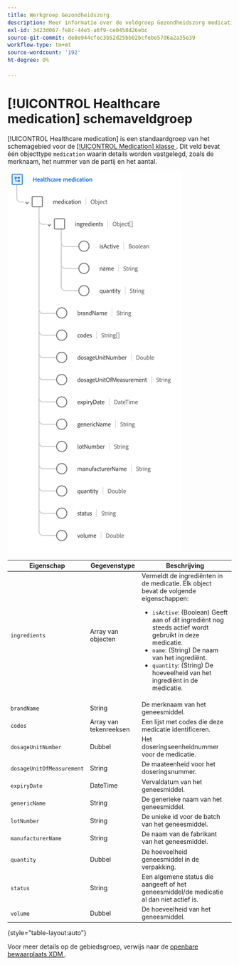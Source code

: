 ```yaml
---
title: Werkgroep Gezondheidszorg
description: Meer informatie over de veldgroep Gezondheidszorg medicatieschema.
exl-id: 3423d067-fe8c-44e5-a6f9-ce0458d26ebc
source-git-commit: de8e944cfec3b52d25bb02bcfebe57d6a2a35e39
workflow-type: tm+mt
source-wordcount: '192'
ht-degree: 0%

---
```


# [!UICONTROL Healthcare medication] schemaveldgroep

[!UICONTROL Healthcare medication] is een standaardgroep van het schemagebied voor de [[!UICONTROL Medication] klasse &#x200B;](../../classes/medication.md). Dit veld bevat één objecttype `medication` waarin details worden vastgelegd, zoals de merknaam, het nummer van de partij en het aantal.

![](../../images/field-groups/healthcare-medication.png)

| Eigenschap | Gegevenstype | Beschrijving |
| --- | --- | --- |
| `ingredients` | Array van objecten | Vermeldt de ingrediënten in de medicatie. Elk object bevat de volgende eigenschappen: <ul><li>`isActive`: (Boolean) Geeft aan of dit ingrediënt nog steeds actief wordt gebruikt in deze medicatie.</li><li>`name`: (String) De naam van het ingrediënt.</li><li>`quantity`: (String) De hoeveelheid van het ingrediënt in de medicatie.</li></ul> |
| `brandName` | String | De merknaam van het geneesmiddel. |
| `codes` | Array van tekenreeksen | Een lijst met codes die deze medicatie identificeren. |
| `dosageUnitNumber` | Dubbel | Het doseringseenheidnummer voor de medicatie. |
| `dosageUnitOfMeasurement` | String | De maateenheid voor het doseringsnummer. |
| `expiryDate` | DateTime | Vervaldatum van het geneesmiddel. |
| `genericName` | String | De generieke naam van het geneesmiddel. |
| `lotNumber` | String | De unieke id voor de batch van het geneesmiddel. |
| `manufacturerName` | String | De naam van de fabrikant van het geneesmiddel. |
| `quantity` | Dubbel | De hoeveelheid geneesmiddel in de verpakking. |
| `status` | String | Een algemene status die aangeeft of het geneesmiddel/de medicatie al dan niet actief is. |
| `volume` | Dubbel | De hoeveelheid van het geneesmiddel. |

{style="table-layout:auto"}

Voor meer details op de gebiedsgroep, verwijs naar de [&#x200B; openbare bewaarplaats XDM &#x200B;](https://github.com/adobe/xdm/blob/master/components/fieldgroups/medication/healthcare-medication.schema.json).
